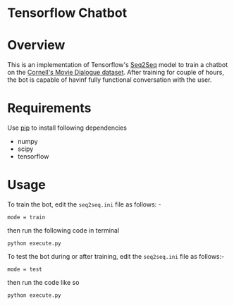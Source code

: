 # Tensorflow Chatbot

Overview
============
 This is an implementation of Tensorflow's [Seq2Seq](https://www.tensorflow.org/versions/r0.12/tutorials/seq2seq/index.html) model to train a
chatbot on the [Cornell's Movie Dialogue dataset](https://www.cs.cornell.edu/~cristian/Cornell_Movie-Dialogs_Corpus.html). After training for couple of hours, the bot is capable of havinf fully functional conversation with the user.


Requirements
============
Use [pip](https://pypi.python.org/pypi/pip) to install following dependencies

* numpy
* scipy 
* tensorflow 




Usage
===========

To train the bot, edit the `seq2seq.ini` file as follows: -

`mode = train`

then run the following code in terminal

``python execute.py``

To test the bot during or after training, edit the `seq2seq.ini` file as follows:-

`mode = test`

then run the code like so

``python execute.py``



